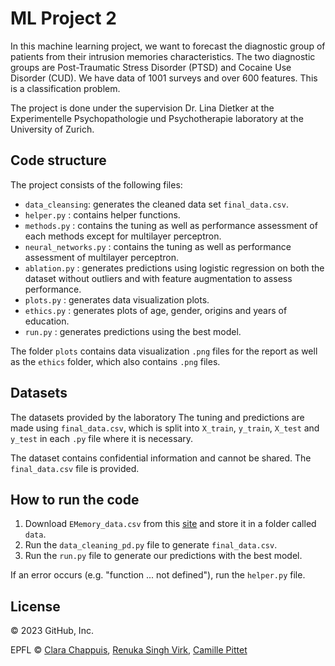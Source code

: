 # ML Project 2
In this machine learning project, we want to forecast the diagnostic group of patients from their intrusion memories characteristics. 
The two diagnostic groups are Post-Traumatic Stress Disorder (PTSD) and Cocaine Use Disorder (CUD). 
We have data of 1001 surveys and over 600 features. 
This is a classification problem. 


The project is done under the supervision Dr. Lina Dietker at the Experimentelle Psychopathologie und Psychotherapie laboratory at the University of Zurich.


## Code structure
The project consists of the following files:
- `data_cleansing`: generates the cleaned data set `final_data.csv`.
- `helper.py` : contains helper functions.
- `methods.py` : contains the tuning as well as performance assessment of each methods except for multilayer perceptron.
- `neural_networks.py` : contains the tuning as well as performance assessment of multilayer perceptron. 
- `ablation.py` : generates predictions using logistic regression on both the dataset without outliers and with feature augmentation to assess performance.
- `plots.py` : generates data visualization plots.
- `ethics.py` : generates plots of age, gender, origins and years of education.
- `run.py` : generates predictions using the best model.

  
The folder `plots` contains data visualization `.png` files for the report as well as the `ethics` folder, which also contains `.png` files.

## Datasets
The datasets provided by the laboratory
The tuning and predictions are made using `final_data.csv`, which is split into `X_train`, `y_train`, `X_test` and `y_test` in each `.py` file where it is necessary.

The dataset contains confidential information and cannot be shared.
The `final_data.csv` file is provided.

## How to run the code 
1. Download `EMemory_data.csv` from this [site](https://filesender.switch.ch/filesender2/?s=download&token=59c86fac-3ab3-46c7-9c44-7a6b2a3d6f3c) and store it in a folder called `data`.
2. Run the `data_cleaning_pd.py` file to generate `final_data.csv`.   
3. Run the `run.py` file to generate our predictions with the best model.  

If an error occurs (e.g. "function ... not defined"), run the `helper.py` file.

## License
© 2023 GitHub, Inc.


EPFL © [Clara Chappuis](https://github.com/clarachappuis), [Renuka Singh Virk](https://github.com/renukasinghvirk), [Camille Pittet](https://github.com/camicc)

